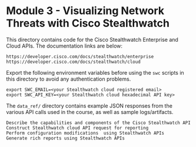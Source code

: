 # Module 3 - Visualizing Network Threats with Cisco Stealthwatch
This directory contains code for the Cisco Stealthwatch Enterprise and
Cloud APIs. The documentation links are below:

```
https://developer.cisco.com/docs/stealthwatch/enterprise
https://developer.cisco.com/docs/stealthwatch/cloud
```

Export the following environment variables before using the `swc` scripts
in this directory to avoid any authentication problems.
```
export SWC_EMAIL=<your Stealthwatch cloud registered email>
export SWC_API_KEY=<your Stealthwatch cloud hexadecimal API key>
```

The `data_ref/` directory contains example JSON responses from the
various API calls used in the course, as well as sample logs/artifacts.

```
Describe the capabilities and components of the Cisco Stealthwatch API
Construct Stealthwatch cloud API request for reporting
Perform configuration modifications  using Stealthwatch APIs
Generate rich reports using Stealthwatch APIs
```
